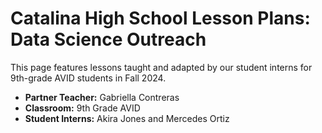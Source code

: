# Catalina High School Lesson Plans: Data Science Outreach

This page features lessons taught and adapted by our student interns for 9th-grade AVID students in Fall 2024.
- **Partner Teacher:** Gabriella Contreras
- **Classroom:** 9th Grade AVID
- **Student Interns:** Akira Jones and Mercedes Ortiz
